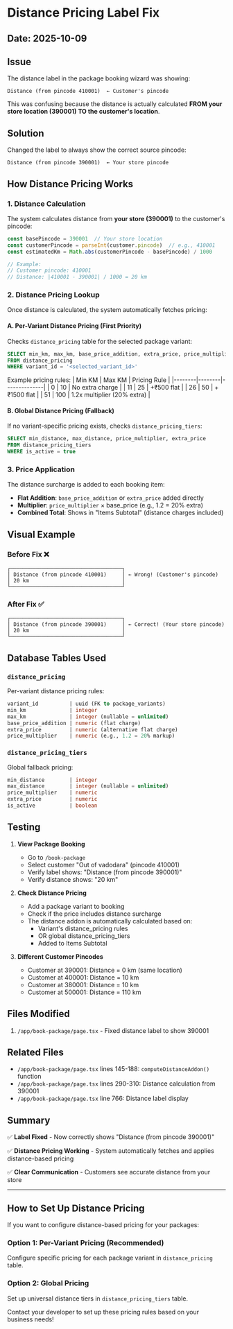 # Distance Pricing Label Fix

## Date: 2025-10-09

## Issue
The distance label in the package booking wizard was showing:
```
Distance (from pincode 410001)  ← Customer's pincode
```

This was confusing because the distance is actually calculated **FROM your store location (390001) TO the customer's location**.

## Solution
Changed the label to always show the correct source pincode:
```
Distance (from pincode 390001)  ← Your store pincode
```

## How Distance Pricing Works

### 1. Distance Calculation
The system calculates distance from **your store (390001)** to the customer's pincode:

```typescript
const basePincode = 390001  // Your store location
const customerPincode = parseInt(customer.pincode)  // e.g., 410001
const estimatedKm = Math.abs(customerPincode - basePincode) / 1000

// Example:
// Customer pincode: 410001
// Distance: |410001 - 390001| / 1000 = 20 km
```

### 2. Distance Pricing Lookup
Once distance is calculated, the system automatically fetches pricing:

#### A. Per-Variant Distance Pricing (First Priority)
Checks `distance_pricing` table for the selected package variant:
```sql
SELECT min_km, max_km, base_price_addition, extra_price, price_multiplier
FROM distance_pricing
WHERE variant_id = '<selected_variant_id>'
```

Example pricing rules:
| Min KM | Max KM | Pricing Rule |
|--------|--------|--------------|
| 0 | 10 | No extra charge |
| 11 | 25 | +₹500 flat |
| 26 | 50 | +₹1500 flat |
| 51 | 100 | 1.2x multiplier (20% extra) |

#### B. Global Distance Pricing (Fallback)
If no variant-specific pricing exists, checks `distance_pricing_tiers`:
```sql
SELECT min_distance, max_distance, price_multiplier, extra_price
FROM distance_pricing_tiers
WHERE is_active = true
```

### 3. Price Application
The distance surcharge is added to each booking item:
- **Flat Addition**: `base_price_addition` or `extra_price` added directly
- **Multiplier**: `price_multiplier` × base_price (e.g., 1.2 = 20% extra)
- **Combined Total**: Shows in "Items Subtotal" (distance charges included)

## Visual Example

### Before Fix ❌
```
┌────────────────────────────────────┐
│ Distance (from pincode 410001)     │ ← Wrong! (Customer's pincode)
│ 20 km                              │
└────────────────────────────────────┘
```

### After Fix ✅
```
┌────────────────────────────────────┐
│ Distance (from pincode 390001)     │ ← Correct! (Your store pincode)
│ 20 km                              │
└────────────────────────────────────┘
```

## Database Tables Used

### `distance_pricing`
Per-variant distance pricing rules:
```sql
variant_id          | uuid (FK to package_variants)
min_km              | integer
max_km              | integer (nullable = unlimited)
base_price_addition | numeric (flat charge)
extra_price         | numeric (alternative flat charge)
price_multiplier    | numeric (e.g., 1.2 = 20% markup)
```

### `distance_pricing_tiers`
Global fallback pricing:
```sql
min_distance        | integer
max_distance        | integer (nullable = unlimited)
price_multiplier    | numeric
extra_price         | numeric
is_active           | boolean
```

## Testing

1. **View Package Booking**
   - Go to `/book-package`
   - Select customer "Out of vadodara" (pincode 410001)
   - Verify label shows: "Distance (from pincode 390001)"
   - Verify distance shows: "20 km"

2. **Check Distance Pricing**
   - Add a package variant to booking
   - Check if the price includes distance surcharge
   - The distance addon is automatically calculated based on:
     - Variant's distance_pricing rules
     - OR global distance_pricing_tiers
     - Added to Items Subtotal

3. **Different Customer Pincodes**
   - Customer at 390001: Distance = 0 km (same location)
   - Customer at 400001: Distance = 10 km
   - Customer at 380001: Distance = 10 km
   - Customer at 500001: Distance = 110 km

## Files Modified

1. `/app/book-package/page.tsx` - Fixed distance label to show 390001

## Related Files

- `/app/book-package/page.tsx` lines 145-188: `computeDistanceAddon()` function
- `/app/book-package/page.tsx` lines 290-310: Distance calculation from 390001
- `/app/book-package/page.tsx` line 766: Distance label display

## Summary

✅ **Label Fixed** - Now correctly shows "Distance (from pincode 390001)"

✅ **Distance Pricing Working** - System automatically fetches and applies distance-based pricing

✅ **Clear Communication** - Customers see accurate distance from your store

---

## How to Set Up Distance Pricing

If you want to configure distance-based pricing for your packages:

### Option 1: Per-Variant Pricing (Recommended)
Configure specific pricing for each package variant in `distance_pricing` table.

### Option 2: Global Pricing
Set up universal distance tiers in `distance_pricing_tiers` table.

Contact your developer to set up these pricing rules based on your business needs!
